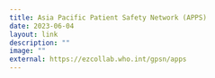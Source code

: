 ```yaml
---
title: Asia Pacific Patient Safety Network (APPS)
date: 2023-06-04
layout: link
description: ""
image: ""
external: https://ezcollab.who.int/gpsn/apps
---
```

